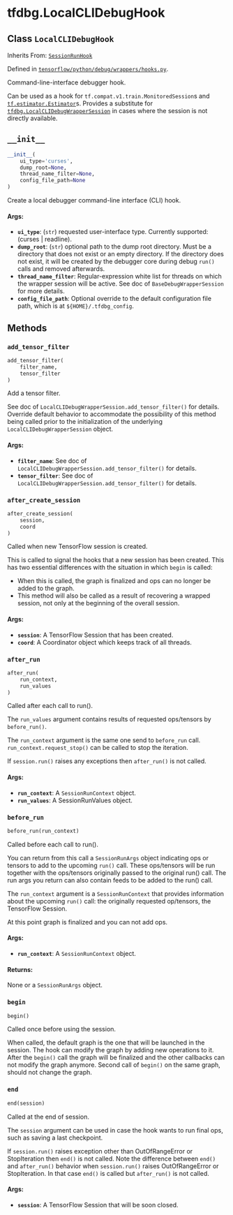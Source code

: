 <div itemscope itemtype="http://developers.google.com/ReferenceObject">
<meta itemprop="name" content="tfdbg.LocalCLIDebugHook" />
<meta itemprop="path" content="Stable" />
<meta itemprop="property" content="__init__"/>
<meta itemprop="property" content="add_tensor_filter"/>
<meta itemprop="property" content="after_create_session"/>
<meta itemprop="property" content="after_run"/>
<meta itemprop="property" content="before_run"/>
<meta itemprop="property" content="begin"/>
<meta itemprop="property" content="end"/>
</div>

# tfdbg.LocalCLIDebugHook

## Class `LocalCLIDebugHook`

Inherits From: [`SessionRunHook`](../tf/estimator/SessionRunHook.md)



Defined in [`tensorflow/python/debug/wrappers/hooks.py`](/code/stable/tensorflow/python/debug/wrappers/hooks.py).

Command-line-interface debugger hook.

Can be used as a hook for `tf.compat.v1.train.MonitoredSession`s and
<a href="../tf/estimator/Estimator.md"><code>tf.estimator.Estimator</code></a>s. Provides a substitute for
<a href="../tfdbg/LocalCLIDebugWrapperSession.md"><code>tfdbg.LocalCLIDebugWrapperSession</code></a> in cases where the session is not directly
available.

<h2 id="__init__"><code>__init__</code></h2>

``` python
__init__(
    ui_type='curses',
    dump_root=None,
    thread_name_filter=None,
    config_file_path=None
)
```

Create a local debugger command-line interface (CLI) hook.

#### Args:

* <b>`ui_type`</b>: (`str`) requested user-interface type. Currently supported:
    (curses | readline).
* <b>`dump_root`</b>: (`str`) optional path to the dump root directory. Must be a
    directory that does not exist or an empty directory. If the directory
    does not exist, it will be created by the debugger core during debug
    `run()` calls and removed afterwards.
* <b>`thread_name_filter`</b>: Regular-expression white list for threads on which the
    wrapper session will be active. See doc of `BaseDebugWrapperSession` for
    more details.
* <b>`config_file_path`</b>: Optional override to the default configuration file
    path, which is at `${HOME}/.tfdbg_config`.



## Methods

<h3 id="add_tensor_filter"><code>add_tensor_filter</code></h3>

``` python
add_tensor_filter(
    filter_name,
    tensor_filter
)
```

Add a tensor filter.

See doc of `LocalCLIDebugWrapperSession.add_tensor_filter()` for details.
Override default behavior to accommodate the possibility of this method
being
called prior to the initialization of the underlying
`LocalCLIDebugWrapperSession` object.

#### Args:

* <b>`filter_name`</b>: See doc of `LocalCLIDebugWrapperSession.add_tensor_filter()`
    for details.
* <b>`tensor_filter`</b>: See doc of
    `LocalCLIDebugWrapperSession.add_tensor_filter()` for details.

<h3 id="after_create_session"><code>after_create_session</code></h3>

``` python
after_create_session(
    session,
    coord
)
```

Called when new TensorFlow session is created.

This is called to signal the hooks that a new session has been created. This
has two essential differences with the situation in which `begin` is called:

* When this is called, the graph is finalized and ops can no longer be added
    to the graph.
* This method will also be called as a result of recovering a wrapped
    session, not only at the beginning of the overall session.

#### Args:

* <b>`session`</b>: A TensorFlow Session that has been created.
* <b>`coord`</b>: A Coordinator object which keeps track of all threads.

<h3 id="after_run"><code>after_run</code></h3>

``` python
after_run(
    run_context,
    run_values
)
```

Called after each call to run().

The `run_values` argument contains results of requested ops/tensors by
`before_run()`.

The `run_context` argument is the same one send to `before_run` call.
`run_context.request_stop()` can be called to stop the iteration.

If `session.run()` raises any exceptions then `after_run()` is not called.

#### Args:

* <b>`run_context`</b>: A `SessionRunContext` object.
* <b>`run_values`</b>: A SessionRunValues object.

<h3 id="before_run"><code>before_run</code></h3>

``` python
before_run(run_context)
```

Called before each call to run().

You can return from this call a `SessionRunArgs` object indicating ops or
tensors to add to the upcoming `run()` call.  These ops/tensors will be run
together with the ops/tensors originally passed to the original run() call.
The run args you return can also contain feeds to be added to the run()
call.

The `run_context` argument is a `SessionRunContext` that provides
information about the upcoming `run()` call: the originally requested
op/tensors, the TensorFlow Session.

At this point graph is finalized and you can not add ops.

#### Args:

* <b>`run_context`</b>: A `SessionRunContext` object.


#### Returns:

None or a `SessionRunArgs` object.

<h3 id="begin"><code>begin</code></h3>

``` python
begin()
```

Called once before using the session.

When called, the default graph is the one that will be launched in the
session.  The hook can modify the graph by adding new operations to it.
After the `begin()` call the graph will be finalized and the other callbacks
can not modify the graph anymore. Second call of `begin()` on the same
graph, should not change the graph.

<h3 id="end"><code>end</code></h3>

``` python
end(session)
```

Called at the end of session.

The `session` argument can be used in case the hook wants to run final ops,
such as saving a last checkpoint.

If `session.run()` raises exception other than OutOfRangeError or
StopIteration then `end()` is not called.
Note the difference between `end()` and `after_run()` behavior when
`session.run()` raises OutOfRangeError or StopIteration. In that case
`end()` is called but `after_run()` is not called.

#### Args:

* <b>`session`</b>: A TensorFlow Session that will be soon closed.



